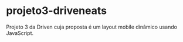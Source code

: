 # projeto3-driveneats
Projeto 3 da Driven cuja proposta é um layout mobile dinâmico usando JavaScript.
